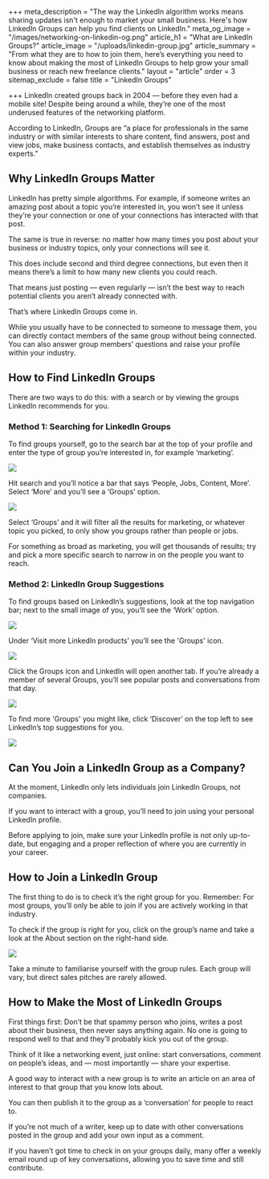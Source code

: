 +++
meta_description = "The way the LinkedIn algorithm works means sharing updates isn't enough to market your small business. Here's how LinkedIn Groups can help you find clients on LinkedIn."
meta_og_image = "/images/networking-on-linkedin-og.png"
article_h1 = "What are LinkedIn Groups?"
article_image = "/uploads/linkedin-group.jpg"
article_summary = "From what they are to how to join them, here’s everything you need to know about making the most of LinkedIn Groups to help grow your small business or reach new freelance clients."
layout = "article"
order = 3
sitemap_exclude = false
title = "LinkedIn Groups"

+++
LinkedIn created groups back in 2004 — before they even had a mobile site! Despite being around a while, they’re one of the most underused features of the networking platform.

According to LinkedIn, Groups are “a place for professionals in the same industry or with similar interests to share content, find answers, post and view jobs, make business contacts, and establish themselves as industry experts.”

## Why LinkedIn Groups Matter

LinkedIn has pretty simple algorithms. For example, if someone writes an amazing post about a topic you’re interested in, you won’t see it unless they’re your connection or one of your connections has interacted with that post.

The same is true in reverse: no matter how many times you post about your business or industry topics, only your connections will see it.

This does include second and third degree connections, but even then it means there’s a limit to how many new clients you could reach.

That means just posting — even regularly — isn’t the best way to reach potential clients you aren’t already connected with.

That’s where LinkedIn Groups come in.

While you usually have to be connected to someone to message them, you can directly contact members of the same group without being connected. You can also answer group members’ questions and raise your profile within your industry.

## How to Find LinkedIn Groups

There are two ways to do this: with a search or by viewing the groups LinkedIn recommends for you.

### Method 1: Searching for LinkedIn Groups

To find groups yourself, go to the search bar at the top of your profile and enter the type of group you’re interested in, for example ‘marketing’.

![](/uploads/linkedin7.png)

Hit search and you’ll notice a bar that says ‘People, Jobs, Content, More’. Select ‘More’ and you’ll see a ‘Groups’ option.

![](/uploads/linkedin8.png)

Select ‘Groups’ and it will filter all the results for marketing, or whatever topic you picked, to only show you groups rather than people or jobs.

For something as broad as marketing, you will get thousands of results; try and pick a more specific search to narrow in on the people you want to reach.

### Method 2: LinkedIn Group Suggestions

To find groups based on LinkedIn’s suggestions, look at the top navigation bar; next to the small image of you, you’ll see the ‘Work’ option.

![](/uploads/linkedin9.png)

Under ‘Visit more LinkedIn products’ you’ll see the 'Groups' icon.

![](/uploads/linkedin10.png)

Click the Groups icon and LinkedIn will open another tab. If you’re already a member of several Groups, you’ll see popular posts and conversations from that day.

![](/uploads/linkedin11.png)

To find more 'Groups' you might like, click ‘Discover’ on the top left to see LinkedIn’s top suggestions for you.

![](/uploads/linkedin12.png)

## Can You Join a LinkedIn Group as a Company?

At the moment, LinkedIn only lets individuals join LinkedIn Groups, not companies.

If you want to interact with a group, you’ll need to join using your personal LinkedIn profile.

Before applying to join, make sure your LinkedIn profile is not only up-to-date, but engaging and a proper reflection of where you are currently in your career.

## How to Join a LinkedIn Group

The first thing to do is to check it’s the right group for you. Remember: For most groups, you’ll only be able to join if you are actively working in that industry.

To check if the group is right for you, click on the group’s name and take a look at the About section on the right-hand side.

![](/uploads/linkedin13.png)

Take a minute to familiarise yourself with the group rules. Each group will vary, but direct sales pitches are rarely allowed.

## How to Make the Most of LinkedIn Groups

First things first: Don’t be that spammy person who joins, writes a post about their business, then never says anything again. No one is going to respond well to that and they’ll probably kick you out of the group.

Think of it like a networking event, just online: start conversations, comment on people’s ideas, and — most importantly — share your expertise.

A good way to interact with a new group is to write an article on an area of interest to that group that you know lots about.

You can then publish it to the group as a ‘conversation’ for people to react to.

If you’re not much of a writer, keep up to date with other conversations posted in the group and add your own input as a comment.

If you haven’t got time to check in on your groups daily, many offer a weekly email round up of key conversations, allowing you to save time and still contribute.